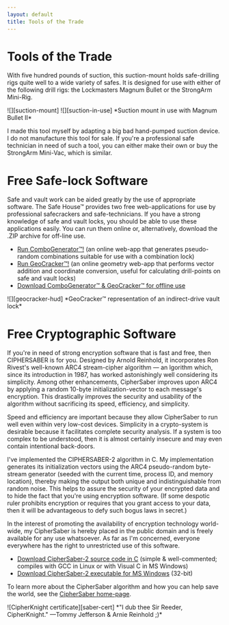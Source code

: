 ```yaml
---
layout: default
title: Tools of the Trade
---
```


# Tools of the Trade
With five hundred pounds of suction, this suction-mount holds safe-drilling
rigs quite well to a wide variety of safes. It is designed for use with either
of the following drill rigs: the Lockmasters Magnum Bullet or the StrongArm
Mini-Rig.

<div class="gallery" markdown="1">
![][suction-mount]
![][suction-in-use]
*Suction mount in use with Magnum Bullet II*
</div>

I made this tool myself by adapting a big bad hand-pumped suction device. I do
not manufacture this tool for sale. If you're a professional safe technician in
need of such a tool, you can either make their own or buy the StrongArm
Mini-Vac, which is similar.

# Free Safe-lock Software
Safe and vault work can be aided greatly by the use of appropriate software.
The Safe House™ provides two free web-applications for use by professional
safecrackers and safe-technicians. If you have a strong knowledge of safe and
vault locks, you should be able to use these applications easily. You can run
them online or, alternatively, download the .ZIP archive for off-line use.

- [Run ComboGenerator™!][combogenerator] (an online web-app that generates
  pseudo-random combinations suitable for use with a combination lock)
- [Run GeoCracker™!][geocracker] (an online geometry web-app that performs
  vector addition and coordinate conversion, useful for calculating
  drill-points on safe and vault locks)
- [Download ComboGenerator™ & GeoCracker™ for offline use][download-apps]

<div class="gallery" markdown="1">
![][geocracker-hud]
*GeoCracker™ representation of an indirect-drive vault lock*
</div>

# Free Cryptographic Software
If you're in need of strong encryption software that is fast and free, then
CIPHERSABER is for you. Designed by Arnold Reinhold, it incorporates Ron
Rivest's well-known ARC4 stream-cipher algorithm — an lgorithm which, since its
introduction in 1987, has worked astonishingly well considering its simplicity.
Among other enhancements, CipherSaber improves upon ARC4 by applying a random
10-byte initialization-vector to each message's encryption. This drastically
improves the security and usability of the algorithm without sacrificing its
speed, efficiency, and simplicity.

Speed and efficiency are important because they allow CipherSaber to run well even within very low-cost devices. Simplicity in a crypto-system is desirable because it facilitates complete security analysis. If a system is too complex to be understood, then it is almost certainly insecure and may even contain intentional back-doors.

I've implemented the CIPHERSABER-2 algorithm in C. My implementation generates its initialization vectors using the ARC4 pseudo-random byte-stream generator (seeded with the current time, process ID, and memory location), thereby making the output both unique and indistinguishable from random noise. This helps to assure the security of your encrypted data and to hide the fact that you're using encryption software. (If some despotic ruler prohibits encryption or requires that you grant access to your data, then it will be advantageous to defy such bogus laws in secret.)

In the interest of promoting the availability of encryption technology world-wide, my CipherSaber is hereby placed in the public domain and is freely available for any use whatsoever. As far as I'm concerned, everyone everywhere has the right to unrestricted use of this software.

- [Download CipherSaber-2 source code in C][saber-source] (simple &
  well-commented; compiles with GCC in Linux or with Visual C in MS Windows)
- [Download CipherSaber-2 executable for MS Windows][saber-exec] (32-bit)

To learn more about the CipherSaber algorithm and how you can help save the
world, see the [CipherSaber home-page][saber-home].

<div class="gallery" markdown="1">
![CipherKnight certificate][saber-cert]
*"I dub thee Sir Reeder, CipherKnight." —Tommy Jefferson & Arnie Reinhold ;)*
</div>


[combogenerator]: combo_generator.htm
[download-apps]:  download/tsh-software.zip
[geocracker]:     geocracker.htm
[geocracker-hud]: images/hud.jpg
[saber-cert]:     images/cknight.gif
[saber-exec]:     https://github.com/jeremyreeder/safehouse/releases/download/1.0/cs2.exe
[saber-home]:     http://ciphersaber.gurus.org/
[saber-source]:   download/cs2.c
[suction-in-use]: images/suctionmountinuse.jpg
[suction-mount]:  images/suctionmount.jpg
